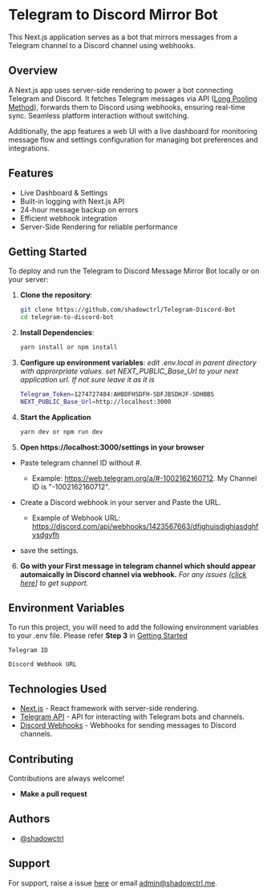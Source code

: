 # Telegram to Discord Mirror Bot

This Next.js application serves as a bot that mirrors messages from a Telegram channel to a Discord channel using webhooks.

## Overview

A Next.js app uses server-side rendering to power a bot connecting Telegram and Discord. It fetches Telegram messages via API ([Long Pooling Method](https://en.wikipedia.org/wiki/Push_technology#Long_polling)), forwards them to Discord using webhooks, ensuring real-time sync. Seamless platform interaction without switching.

Additionally, the app features a web UI with a live dashboard for monitoring message flow and settings configuration for managing bot preferences and integrations.

## Features

- Live Dashboard & Settings
- Built-in logging with Next.js API
- 24-hour message backup on errors
- Efficient webhook integration
- Server-Side Rendering for reliable performance

## Getting Started

To deploy and run the Telegram to Discord Message Mirror Bot locally or on your server:

1. **Clone the repository**:

   ```bash
   git clone https://github.com/shadowctrl/Telegram-Discord-Bot
   cd telegram-to-discord-bot

   ```

2. **Install Dependencies**:

   ```bash
   yarn install or npm install

   ```

3. **Configure up environment variables**:
   _edit .env.local in parent directory with approrpriate values. set NEXT_PUBLIC_Base_Url to your next application url. If not sure leave it as it is_

   ```bash
   Telegram_Token=1274727484:AHBDFHSDFH-SDFJBSDHJF-SDHBBS
   NEXT_PUBLIC_Base_Url=http://localhost:3000

   ```

4. **Start the Application**

   ```bash
   yarn dev or npm run dev

   ```

5. **Open https://localhost:3000/settings in your browser**

- Paste telegram channel ID without #.

  - Example: https://web.telegram.org/a/#-1002162160712. My Channel ID is "-1002162160712".

- Create a Discord webhook in your server and Paste the URL.
  - Example of Webhook URL: https://discord.com/api/webhooks/1423567663/dfjghuisdjghiasdghfysdgyfh
- save the settings.

6. **Go with your First message in telegram channel which should appear automaically in Discord channel via webhook.** _For any issues ([click here](https://github.com/shadowctrl/Telegram-Discord-Bot/issues)] to get support._

## Environment Variables

To run this project, you will need to add the following environment variables to your .env file. Please refer **Step 3** in [Getting Started](##GettingStarted)

`Telegram ID`

`Discord Webhook URL`

## Technologies Used

- [Next.js](https://nextjs.org/) - React framework with server-side rendering.
- [Telegram API](https://core.telegram.org/bots/api) - API for interacting with Telegram bots and channels.
- [Discord Webhooks](https://discord.com/developers/docs/resources/webhook) - Webhooks for sending messages to Discord channels.

## Contributing

Contributions are always welcome!

- **Make a pull request**

## Authors

- [@shadowctrl](https://www.github.com/shadowtrl)

## Support

For support, raise a issue [here](https://github.com/shadowctrl/Telegram-Discord-Bot/issues) or email admin@shadowctrl.me.
